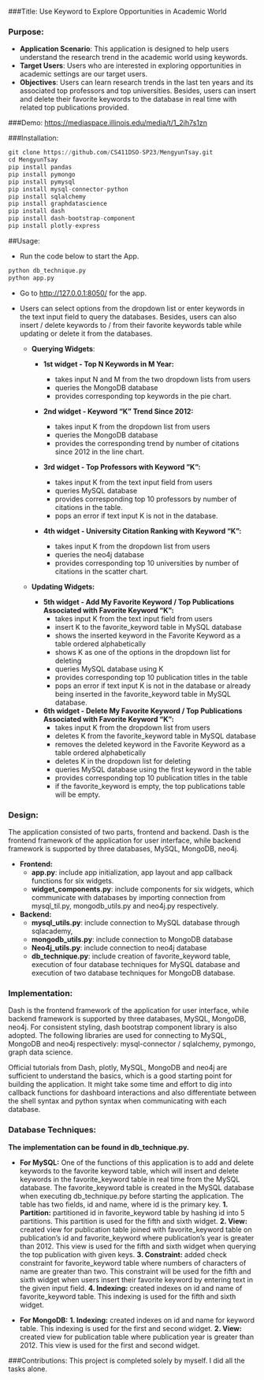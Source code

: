 ###Title: Use Keyword to Explore Opportunities in Academic World

### Purpose:

- **Application Scenario**: This application is designed to help users understand the research trend in the academic world using keywords.
- **Target Users**: Users who are interested in exploring opportunities in academic settings are our target users.
- **Objectives**: Users can learn research trends in the last ten years and its associated top professors and top universities. Besides, users can insert and delete their favorite keywords to the database in real time with related top publications provided.

###Demo:
https://mediaspace.illinois.edu/media/t/1_2ih7s1zn

###Installation:

```python
git clone https://github.com/CS411DSO-SP23/MengyunTsay.git
cd MengyunTsay
pip install pandas
pip install pymongo
pip install pymysql
pip install mysql-connector-python
pip install sqlalchemy
pip install graphdatascience
pip install dash
pip install dash-bootstrap-component
pip install plotly-express
```

##Usage:

- Run the code below to start the App.

```python
python db_technique.py
python app.py
```

- Go to http://127.0.0.1:8050/ for the app.

- Users can select options from the dropdown list or enter keywords in the text input field to query the databases. Besides, users can also insert / delete keywords to / from their favorite keywords table while updating or delete it from the databases.

  - **Querying Widgets**:

    - **1st widget - Top N Keywords in M Year:**

      - takes input N and M from the two dropdown lists from users
      - queries the MongoDB database
      - provides corresponding top keywords in the pie chart.

    - **2nd widget - Keyword “K” Trend Since 2012:**
      - takes input K from the dropdown list from users
      - queries the MongoDB database
      - provides the corresponding trend by number of citations since 2012 in the line chart.
    - **3rd widget - Top Professors with Keyword ”K”:**
      - takes input K from the text input field from users
      - queries MySQL database
      - provides corresponding top 10 professors by number of citations in the table.
      - pops an error if text input K is not in the database.
    - **4th widget - University Citation Ranking with Keyword “K”:**
      - takes input K from the dropdown list from users
      - queries the neo4j database
      - provides corresponding top 10 universities by number of citations in the scatter chart.

  - **Updating Widgets:**
    - **5th widget - Add My Favorite Keyword / Top Publications Associated with Favorite Keyword “K”:**
      - takes input K from the text input field from users
      - insert K to the favorite_keyword table in MySQL database
      - shows the inserted keyword in the Favorite Keyword as a table ordered alphabetically
      - shows K as one of the options in the dropdown list for deleting
      - queries MySQL database using K
      - provides corresponding top 10 publication titles in the table
      - pops an error if text input K is not in the database or already being inserted in the favorite_keyword table in MySQL database.
    - **6th widget - Delete My Favorite Keyword / Top Publications Associated with Favorite Keyword “K”:**
      - takes input K from the dropdown list from users
      - deletes K from the favorite_keyword table in MySQL database
      - removes the deleted keyword in the Favorite Keyword as a table ordered alphabetically
      - deletes K in the dropdown list for deleting
      - queries MySQL database using the first keyword in the table
      - provides corresponding top 10 publication titles in the table
      - if the favorite_keyword is empty, the top publications table will be empty.

### Design:

The application consisted of two parts, frontend and backend. Dash is the frontend framework of the application for user interface, while backend framework is supported by three databases, MySQL, MongoDB, neo4j.

- **Frontend:**
  - **app.py**: include app initialization, app layout and app callback functions for six widgets.
  - **widget_components.py**: include components for six widgets, which communicate with databases by importing connection from mysql_til.py, mongodb_utils.py and neo4j.py respectively.
- **Backend:**
  - **mysql_utils.py**: include connection to MySQL database through sqlacademy,
  - **mongodb_utils.py**: include connection to MongoDB database
  - **Neo4j_utils.py**: include connection to neo4j database
  - **db_technique.py**: include creation of favorite_keyword table, execution of four database techniques for MySQL database and execution of two database techniques for MongoDB database.

### Implementation:

Dash is the frontend framework of the application for user interface, while backend framework is supported by three databases, MySQL, MongoDB, neo4j. For consistent styling, dash bootstrap component library is also adopted. The following libraries are used for connecting to MySQL, MongoDB and neo4j respectively: mysql-connector / sqlalchemy, pymongo, graph data science.

Official tutorials from Dash, plotly, MySQL, MongoDB and neo4j are sufficient to understand the basics, which is a good starting point for building the application. It might take some time and effort to dig into callback functions for dashboard interactions and also differentiate between the shell syntax and python syntax when communicating with each database.

### Database Techniques:

**The implementation can be found in db_technique.py.**

- **For MySQL:**
  One of the functions of this application is to add and delete keywords to the favorite keyword table, which will insert and delete keywords in the favorite_keyword table in real time from the MySQL database. The favorite_keyword table is created in the MySQL database when executing db_technique.py before starting the application. The table has two fields, id and name, where id is the primary key.
  **1. Partition:** partitioned id in favorite_keyword table by hashing id into 5 partitions. This partition is used for the fifth and sixth widget.
  **2. View:** created view for publication table joined with favorite_keyword table on publication’s id and favorite_keyword where publication’s year is greater than 2012. This view is used for the fifth and sixth widget when querying the top publication with given keys.
  **3. Constraint:** added check constraint for favorite_keyword table where numbers of characters of name are greater than two. This constraint will be used for the fifth and sixth widget when users insert their favorite keyword by entering text in the given input field.
  **4. Indexing:** created indexes on id and name of favorite_keyword table. This indexing is used for the fifth and sixth widget.

- **For MongoDB:**
  **1. Indexing:** created indexes on id and name for keyword table. This indexing is used for the first and second widget.
  **2. View:** created view for publication table where publication year is greater than 2012. This view is used for the first and second widget.

###Contributions:
This project is completed solely by myself. I did all the tasks alone.
